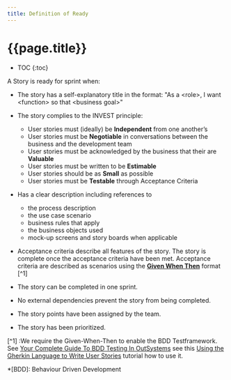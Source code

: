 ```yaml
---
title: Definition of Ready
---
```


# {{page.title}}

* TOC
{:toc}

A Story is ready for sprint when:

* The story has a self-explanatory title in the format: "As a \<role\>, I want \<function\> so that \<business goal\>"
* The story complies to the INVEST principle:
    * User stories must (ideally) be **Independent** from one another’s
    * User stories must be **Negotiable** in conversations between the business and the development team
    * User stories must be acknowledged by the business that their are **Valuable**
    * User stories must be written to be **Estimable**
    * User stories should be as **Small** as possible
    * User stories must be **Testable** through Acceptance Criteria

* Has a clear description including references to
    * the process description
    * the use case scenario
    * business rules that apply
    * the business objects used
    * mock-up screens and story boards when applicable
* Acceptance criteria describe all features of the story. The story is complete once the acceptance criteria have been met. Acceptance criteria are described as scenarios using the **[Given When Then]** format [^1]
* The story can be completed in one sprint.
* No external dependencies prevent the story from being completed.
* The story points have been assigned by the team.
* The story has been prioritized.

[^1] :We require the Given-When-Then to enable the BDD Testframework. See [Your Complete Guide To BDD Testing In OutSystems] see this [Using the Gherkin Language to Write User Stories] tutorial how to use it.

[Given When Then]: https://www.agilealliance.org/glossary/given-when-then/
[Your Complete Guide To BDD Testing In OutSystems]: https://www.outsystems.com/blog/posts/bdd-testing/
[Using the Gherkin Language to Write User Stories]: https://youtu.be/KP0vpVLatMc

*[BDD]: Behaviour Driven Development
